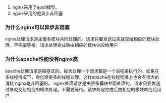 1. nginx采用了epoll模型。
2. nginx采用的是异步非阻塞


### 为什么nginx可以异步非阻塞
  nginx处理请求是由很多模块共同处理的。请求只要发送过来就交给相应的模块处理。不需要等待。请求处理完成后由相应的模块响应给用户

### 为什么apache性能没有nginx高
  apache处理请求是阻塞式的。每次处理一个请求都是一个进程来执行的。如果在多线程情况下，会创建更多的线程处理。这样apache在线程切换上也会有很大的消耗
    nginx是非阻塞的。 nginx处理请求是由很多模块共同处理的。请求只要发送过来就交给相应的模块处理。不需要等待。请求处理完成后由相应的模块响应给用户
